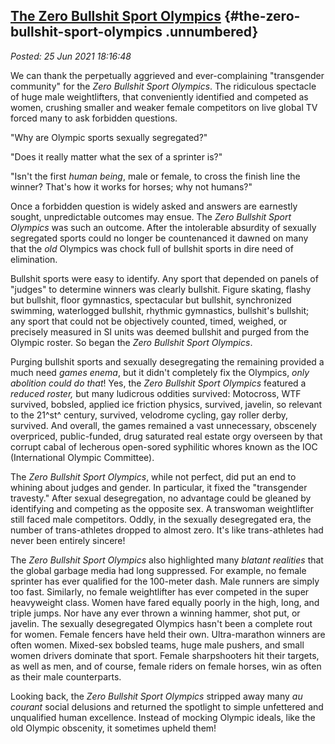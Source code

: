 [The Zero Bullshit Sport Olympics](http://analyzethedatanotthedrivel.org/2021/06/25/the-zero-bullshit-sport-olympics/) {#the-zero-bullshit-sport-olympics .unnumbered}
----------------------------------------------------------------------------------------------------------------------

*Posted: 25 Jun 2021 18:16:48*

We can thank the perpetually aggrieved and ever-complaining "transgender
community" for the *Zero Bullshit Sport Olympics*. The ridiculous
spectacle of huge male weightlifters, that conveniently identified and
competed as women, crushing smaller and weaker female competitors on
live global TV forced many to ask forbidden questions.

"Why are Olympic sports sexually segregated?"

"Does it really matter what the sex of a sprinter is?"

"Isn't the first *human being*, male or female, to cross the finish line
the winner? That's how it works for horses; why not humans?"

Once a forbidden question is widely asked and answers are earnestly
sought, unpredictable outcomes may ensue. The *Zero Bullshit Sport
Olympics* was such an outcome. After the intolerable absurdity of
sexually segregated sports could no longer be countenanced it dawned on
many that the *old* Olympics was chock full of bullshit sports in dire
need of elimination.

Bullshit sports were easy to identify. Any sport that depended on panels
of "judges" to determine winners was clearly bullshit. Figure skating,
flashy but bullshit, floor gymnastics, spectacular but bullshit,
synchronized swimming, waterlogged bullshit, rhythmic gymnastics,
bullshit's bullshit; any sport that could not be objectively counted,
timed, weighed, or precisely measured in SI units was deemed bullshit
and purged from the Olympic roster. So began the *Zero Bullshit Sport
Olympics*.

Purging bullshit sports and sexually desegregating the remaining
provided a much need *games enema*, but it didn't completely fix the
Olympics, *only abolition could do that*! Yes, the *Zero Bullshit Sport
Olympics* featured a *reduced roster,* but many ludicrous oddities
survived: Motocross, WTF survived, bobsled, applied ice friction
physics, survived, javelin, so relevant to the 21^st^ century, survived,
velodrome cycling, gay roller derby, survived. And overall, the games
remained a vast unnecessary, obscenely overpriced, public-funded, drug
saturated real estate orgy overseen by that corrupt cabal of lecherous
open-sored syphilitic whores known as the IOC (International Olympic
Committee).

The *Zero Bullshit Sport Olympics*, while not perfect, did put an end to
whining about judges and gender. In particular, it fixed the
"transgender travesty." After sexual desegregation, no advantage could
be gleaned by identifying and competing as the opposite sex. A
transwoman weightlifter still faced male competitors. Oddly, in the
sexually desegregated era, the number of trans-athletes dropped to
almost zero. It's like trans-athletes had never been entirely sincere!

The *Zero Bullshit Sport Olympics* also highlighted many *blatant
realities* that the global garbage media had long suppressed. For
example, no female sprinter has ever qualified for the 100-meter dash.
Male runners are simply too fast. Similarly, no female weightlifter has
ever competed in the super heavyweight class. Women have fared equally
poorly in the high, long, and triple jumps. Nor have any ever thrown a
winning hammer, shot put, or javelin. The sexually desegregated Olympics
hasn't been a complete rout for women. Female fencers have held their
own. Ultra-marathon winners are often women. Mixed-sex bobsled teams,
huge male pushers, and small women drivers dominate that sport. Female
sharpshooters hit their targets, as well as men, and of course, female
riders on female horses, win as often as their male counterparts.

Looking back, the *Zero Bullshit Sport Olympics* stripped away many *au
courant* social delusions and returned the spotlight to simple
unfettered and unqualified human excellence. Instead of mocking Olympic
ideals, like the old Olympic obscenity, it sometimes upheld them!
